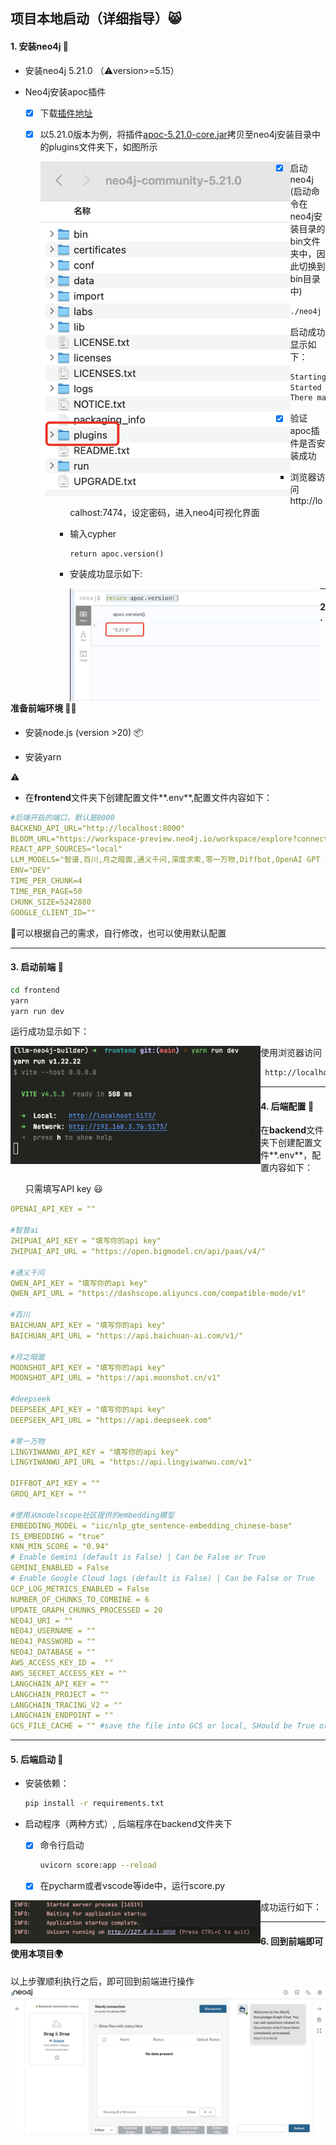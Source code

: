 ## 项目本地启动（详细指导）:smile_cat:

#### 1. 安装neo4j :hamburger:

- 安装neo4j 5.21.0 （⚠️version>=5.15）

- Neo4j安装apoc插件

  - [x] 下载[插件地址](https://github.com/neo4j/apoc/releases)

  - [x] 以5.21.0版本为例，将插件[apoc-5.21.0-core.jar](https://github.com/neo4j/apoc/releases/download/5.21.0/apoc-5.21.0-core.jar)拷贝至neo4j安装目录中的plugins文件夹下，如图所示

    <img src="asset/images/plugins.png" width="400" align="left">
    
    - [x] 启动neo4j  (启动命令在neo4j安装目录的bin文件夹中，因此切换到bin目录中)
    
    ```bash
    ./neo4j start
    ```
    
    启动成功显示如下：
    
    ```html
    Starting Neo4j.
    Started neo4j (pid:17111). It is available at http://localhost:7474
    There may be a short delay until the server is ready.
    ```
    
    - [x] 验证apoc插件是否安装成功
    
      - 浏览器访问http://localhost:7474，设定密码，进入neo4j可视化界面
    
      - 输入cypher
    
        ```cypher
        return apoc.version()
        ```
        
      - 安装成功显示如下:
      
        <img src="asset/images/apoc.png" width="400" align="left">
------



#### 2. 准备前端环境 :walking_man:

- 安装node.js (version >20) :package:

- 安装yarn

⚠️<!--node和yarn的安装自行查阅，本项目不专注于前端-->



- 在**frontend**文件夹下创建配置文件**.env**,配置文件内容如下：

```yaml
#后端开启的端口，默认是8000
BACKEND_API_URL="http://localhost:8000"
BLOOM_URL="https://workspace-preview.neo4j.io/workspace/explore?connectURL={CONNECT_URL}&search=Show+me+a+graph&featureGenAISuggestions=true&featureGenAISuggestionsInternal=true"
REACT_APP_SOURCES="local"
LLM_MODELS="智谱,百川,月之暗面,通义千问,深度求索,零一万物,Diffbot,OpenAI GPT 3.5,OpenAI GPT 4o"
ENV="DEV"
TIME_PER_CHUNK=4
TIME_PER_PAGE=50
CHUNK_SIZE=5242880
GOOGLE_CLIENT_ID=""
```

  :facepunch:可以根据自己的需求，自行修改，也可以使用默认配置

------



#### 3. 启动前端 :leaves:

```bash
cd frontend
yarn
yarn run dev
```

运行成功显示如下：

<img src="asset/images/frontend.png" width="400" align="left">

使用浏览器访问

```html
 http://localhost:5173/
```

------



#### 4. 后端配置 :dango:

- 在**backend**文件夹下创建配置文件**.env**，配置内容如下：

  只需填写API key  :smiley:

```yaml
OPENAI_API_KEY = ""

#智普ai
ZHIPUAI_API_KEY = "填写你的api key"
ZHIPUAI_API_URL = "https://open.bigmodel.cn/api/paas/v4/"

#通义千问
QWEN_API_KEY = "填写你的api key"
QWEN_API_URL = "https://dashscope.aliyuncs.com/compatible-mode/v1"

#百川
BAICHUAN_API_KEY = "填写你的api key"
BAICHUAN_API_URL = "https://api.baichuan-ai.com/v1/"

#月之暗面
MOONSHOT_API_KEY = "填写你的api key"
MOONSHOT_API_URL = "https://api.moonshot.cn/v1"

#deepseek
DEEPSEEK_API_KEY = "填写你的api key"
DEEPSEEK_API_URL = "https://api.deepseek.com"

#零一万物
LINGYIWANWU_API_KEY = "填写你的api key"
LINGYIWANWU_API_URL = "https://api.lingyiwanwu.com/v1"

DIFFBOT_API_KEY = ""
GROQ_API_KEY = ""

#使用从modelscope社区提供的embedding模型
EMBEDDING_MODEL = "iic/nlp_gte_sentence-embedding_chinese-base"
IS_EMBEDDING = "true"
KNN_MIN_SCORE = "0.94"
# Enable Gemini (default is False) | Can be False or True
GEMINI_ENABLED = False
# Enable Google Cloud logs (default is False) | Can be False or True
GCP_LOG_METRICS_ENABLED = False
NUMBER_OF_CHUNKS_TO_COMBINE = 6
UPDATE_GRAPH_CHUNKS_PROCESSED = 20
NEO4J_URI = ""
NEO4J_USERNAME = ""
NEO4J_PASSWORD = ""
NEO4J_DATABASE = ""
AWS_ACCESS_KEY_ID =  ""
AWS_SECRET_ACCESS_KEY = ""
LANGCHAIN_API_KEY = ""
LANGCHAIN_PROJECT = ""
LANGCHAIN_TRACING_V2 = ""
LANGCHAIN_ENDPOINT = ""
GCS_FILE_CACHE = "" #save the file into GCS or local, SHould be True or False
```

------
#### 5. 后端启动 :ear_of_rice:

- 安装依赖：

  ```bash
  pip install -r requirements.txt
  ```

- 启动程序（两种方式）, 后端程序在backend文件夹下

  - [x] 命令行启动

    ```bash
    uvicorn score:app --reload
    ```
  - [x] 在pycharm或者vscode等ide中，运行score.py

成功运行如下：
 <img src="./asset/images/backend.png" width="400" align="left">



------



#### 6. 回到前端即可使用本项目:earth_africa:

以上步骤顺利执行之后，即可回到前端进行操作
<img src="./asset/images/index.png" align="left">




